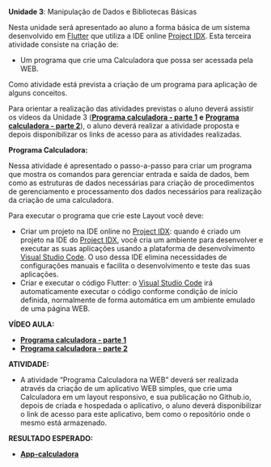 **Unidade 3**: Manipulação de Dados e Bibliotecas Básicas

Nesta unidade  será apresentado ao aluno a forma básica de um sistema desenvolvido em [Flutter](https://flutter.dev/)  que utiliza a IDE online [Project IDX](https://idx.dev/). Esta terceira atividade consiste na criação de:

- Um programa que crie uma Calculadora que possa ser acessada pela WEB.

Como atividade está prevista a criação de um programa para aplicação de alguns conceitos.

Para orientar a realização das atividades previstas o aluno deverá assistir os vídeos da Unidade 3 ([**Programa calculadora - parte 1**](https://youtu.be/PpqrsmgEo5g) **e** [**Programa calculadora - parte 2**](https://youtu.be/aaixyLsN_NU)), o aluno deverá realizar a atividade proposta e depois disponibilizar os links de acesso para as atividades realizadas.

**Programa Calculadora:**

Nessa atividade é apresentado o passo-a-passo para criar um programa que mostra os comandos para gerenciar entrada e saída de dados, bem como as estruturas de dados necessárias para criação de procedimentos de gerenciamento e processamento dos dados necessários para realização da criação de uma calculadora.

Para executar o programa que crie este Layout você deve:

- Criar um projeto na IDE online no [Project IDX](https://idx.dev/): quando é criado um projeto na IDE do [Project IDX](https://idx.dev/), você cria um ambiente para desenvolver e executar as suas aplicações usando a plataforma de desenvolvimento [Visual Studio Code](https://code.visualstudio.com/). O uso dessa IDE elimina necessidades de configurações manuais e facilita o desenvolvimento e teste das suas aplicações.
- Criar e executar o código Flutter: o [Visual Studio Code](https://code.visualstudio.com/) irá automaticamente executar o código conforme condição de início definida, normalmente de forma automática em um ambiente emulado de uma página WEB.

**VÍDEO AULA:**

- [**Programa calculadora - parte 1**](https://youtu.be/PpqrsmgEo5g)
- [**Programa calculadora - parte 2**](https://youtu.be/aaixyLsN_NU)

**ATIVIDADE:**

- A atividade “Programa Calculadora na WEB” deverá ser realizada através da criação de um aplicativo WEB simples, que crie uma Calculadora em um layout responsivo, e sua publicação no Github.io, depois de criada e hospedada o aplicativo, o aluno deverá disponibilizar o link de acesso para este aplicativo, bem como o repositório onde o mesmo está armazenado.

**RESULTADO ESPERADO:** 

- [**App-calculadora**](https://aula-talento-teck.github.io/app-calculadora/)